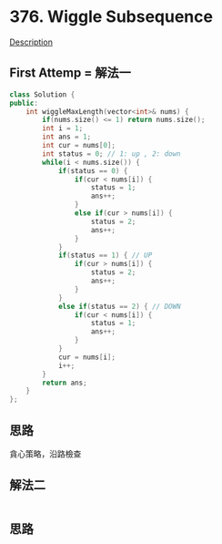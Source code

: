 # 376. Wiggle Subsequence 

[Description](https://leetcode.com/problems/wiggle-subsequence/description/)

## First Attemp = 解法一
```C++
class Solution {
public:
    int wiggleMaxLength(vector<int>& nums) {
        if(nums.size() <= 1) return nums.size();
        int i = 1;
        int ans = 1;
        int cur = nums[0];
        int status = 0; // 1: up , 2: down
        while(i < nums.size()) {
            if(status == 0) {
                if(cur < nums[i]) {
                    status = 1;
                    ans++;
                }
                else if(cur > nums[i]) {
                    status = 2;
                    ans++;
                }
            }
            if(status == 1) { // UP
                if(cur > nums[i]) {
                    status = 2;
                    ans++;
                }
            }
            else if(status == 2) { // DOWN
                if(cur < nums[i]) {
                    status = 1;
                    ans++;
                }
            }
            cur = nums[i];
            i++;
        }
        return ans;
    }
};
```
## 思路
貪心策略，沿路檢查

## 解法二
```C++
```
## 思路